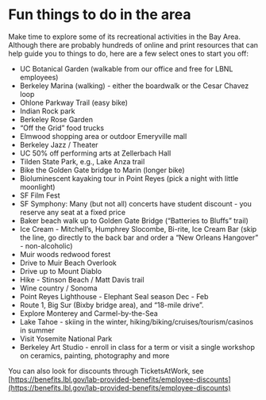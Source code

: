 # Fun things to do in the area

Make time to explore some of its recreational activities in the Bay Area. Although there are probably hundreds of online and print resources that can help guide you to things to do, here are a few select ones to start you off:

* UC Botanical Garden (walkable from our office and free for LBNL employees)
* Berkeley Marina (walking) - either the boardwalk or the Cesar Chavez loop
* Ohlone Parkway Trail (easy bike)
* Indian Rock park
* Berkeley Rose Garden
* “Off the Grid” food trucks
* Elmwood shopping area or outdoor Emeryville mall&#x20;
* Berkeley Jazz / Theater&#x20;
* UC 50% off performing arts at Zellerbach Hall
* Tilden State Park, e.g., Lake Anza trail
* Bike the Golden Gate bridge to Marin (longer bike)
* Bioluminescent kayaking tour in Point Reyes (pick a night with little moonlight)
* SF Film Fest
* SF Symphony: Many (but not all) concerts have student discount - you reserve any seat at a fixed price
* Baker beach walk up to Golden Gate Bridge (“Batteries to Bluffs” trail)
* Ice Cream - Mitchell’s, Humphrey Slocombe, Bi-rite, Ice Cream Bar (skip the line, go directly to the back bar and order a “New Orleans Hangover” - non-alcoholic)
* Muir woods redwood forest
* Drive to Muir Beach Overlook
* Drive up to Mount Diablo
* Hike - Stinson Beach / Matt Davis trail
* Wine country / Sonoma
* Point Reyes Lighthouse - Elephant Seal season Dec - Feb
* Route 1, Big Sur (Bixby bridge area), and “18-mile drive”.&#x20;
* Explore Monterey and Carmel-by-the-Sea
* Lake Tahoe - skiing in the winter, hiking/biking/cruises/tourism/casinos in summer
* Visit Yosemite National Park&#x20;
* Berkeley Art Studio - enroll in class for a term or visit a single workshop on ceramics, painting, photography and more



You can also look for discounts through TicketsAtWork, see [https://benefits.lbl.gov/lab-provided-benefits/employee-discounts](https://benefits.lbl.gov/lab-provided-benefits/employee-discounts)
